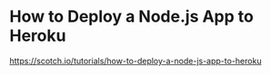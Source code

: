 # How to Deploy a Node.js App to Heroku

https://scotch.io/tutorials/how-to-deploy-a-node-js-app-to-heroku
